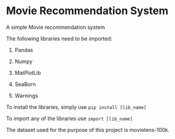 # Movie Recommendation System

A simple Movie recommendation system

The following libraries need to be imported:

1. Pandas

2. Numpy

3. MatPlotLib

4. SeaBorn

5. Warnings

To install the libraries, simply use `pip install [lib_name]`

To import any of the libraries use `import [lib_name]`

The dataset used for the purpose of this project is movielens-100k.
